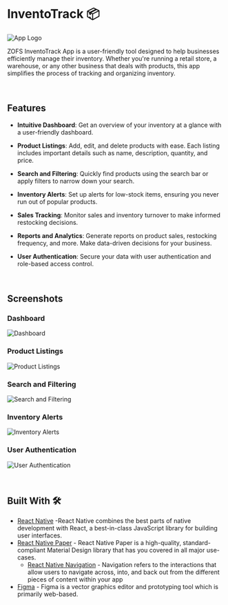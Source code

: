 # InventoTrack 📦

![App Logo](<img src="/src/images/logo_light.png" alt="image" width="300" height="auto">)

ZOFS InventoTrack App is a user-friendly tool designed to help businesses efficiently manage their inventory. Whether you're running a retail store, a warehouse, or any other business that deals with products, this app simplifies the process of tracking and organizing inventory.

<br />

## Features

- **Intuitive Dashboard**: Get an overview of your inventory at a glance with a user-friendly dashboard.

- **Product Listings**: Add, edit, and delete products with ease. Each listing includes important details such as name, description, quantity, and price.

- **Search and Filtering**: Quickly find products using the search bar or apply filters to narrow down your search.

- **Inventory Alerts**: Set up alerts for low-stock items, ensuring you never run out of popular products.

- **Sales Tracking**: Monitor sales and inventory turnover to make informed restocking decisions.

- **Reports and Analytics**: Generate reports on product sales, restocking frequency, and more. Make data-driven decisions for your business.

- **User Authentication**: Secure your data with user authentication and role-based access control.

<br />

## Screenshots

### Dashboard
![Dashboard](./src/images/readme/dashboard.png)

### Product Listings
![Product Listings](./src/images/readme/store_dashboard.png)

### Search and Filtering
![Search and Filtering](./src/images/readme/search.png)

### Inventory Alerts
![Inventory Alerts](./src/images/readme/product_details.png)

### User Authentication
![User Authentication](./src/images/readme/signin.png)

<br />

## Built With 🛠
- [React Native](https://reactnative.dev/) -React Native combines the best parts of native development with React, a best-in-class JavaScript library for building user interfaces.
- [React Native Paper](https://reactnativepaper.com) - React Native Paper is a high-quality, standard-compliant Material Design library that has you covered in all major use-cases.
  - [React Native Navigation](https://reactnavigation.org) - Navigation refers to the interactions that allow users to navigate across, into, and back out from the different pieces of content within your app
- [Figma](https://figma.com/) - Figma is a vector graphics editor and prototyping tool which is primarily web-based.
